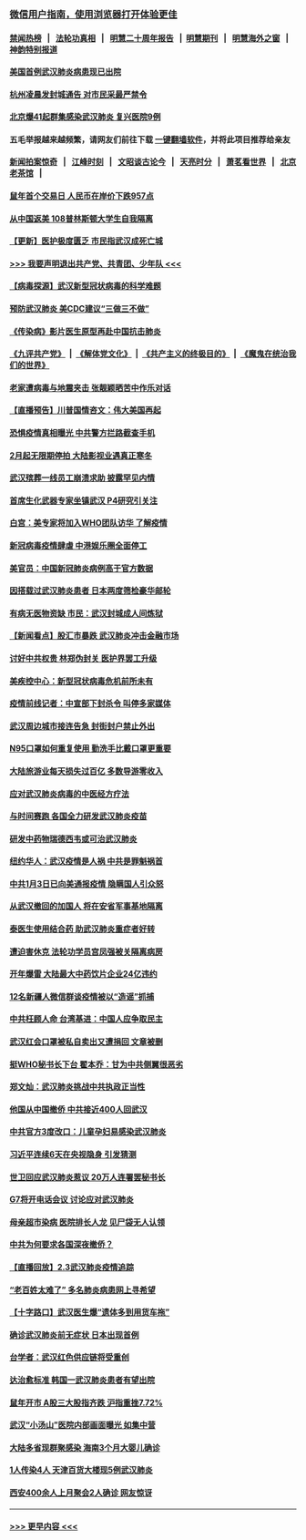 ### [微信用户指南，使用浏览器打开体验更佳](https://github.com/gfw-breaker/banned-news1/blob/master/indexes/wechat-guide.md?t=0)
#### [禁闻热榜](热点新闻.md?t=0)  &nbsp;&nbsp;|&nbsp;&nbsp; [法轮功真相](https://github.com/gfw-breaker/truth/blob/master/README.md?t=0) &nbsp;&nbsp;|&nbsp;&nbsp; [明慧二十周年报告](https://github.com/gfw-breaker/mh-reports/blob/master/README.md?t=0) &nbsp;&nbsp;|&nbsp;&nbsp;[明慧期刊](https://github.com/gfw-breaker/mh-qikan) &nbsp;&nbsp;|&nbsp;&nbsp; [明慧海外之窗](https://github.com/gfw-breaker/mh-news/blob/master/README.md?t=0) &nbsp;&nbsp;|&nbsp;&nbsp; [神韵特别报道](https://github.com/gfw-breaker/mh-news/blob/master/shenyun.md?t=0)
#### [美国首例武汉肺炎病患现已出院](../pages/nsc413/n11842740.md?t=02041155) 
#### [杭州凌晨发封城通告 对市民采最严禁令](../pages/nsc413/n11842758.md?t=02041155) 
#### [北京爆41起群集感染武汉肺炎 复兴医院9例](../pages/nsc413/n11841955.md?t=02041155) 
#### 五毛举报越来越频繁，请网友们前往下载 [一键翻墙软件](https://github.com/gfw-breaker/ssr-accounts)，并将此项目推荐给亲友
#### [新闻拍案惊奇](https://github.com/gfw-breaker/banned-news1/blob/master/pages/link4.md) &nbsp;&nbsp;|&nbsp;&nbsp; [江峰时刻](https://github.com/gfw-breaker/banned-news1/blob/master/pages/link4.md) &nbsp;&nbsp;|&nbsp;&nbsp; [文昭谈古论今](https://github.com/gfw-breaker/banned-news1/blob/master/pages/link4.md) &nbsp;&nbsp;|&nbsp;&nbsp; [天亮时分](https://github.com/gfw-breaker/banned-news1/blob/master/pages/link4.md) &nbsp;&nbsp;|&nbsp;&nbsp; [萧茗看世界](https://github.com/gfw-breaker/banned-news1/blob/master/pages/link4.md) &nbsp;&nbsp;|&nbsp;&nbsp; [北京老茶馆](https://github.com/gfw-breaker/banned-news1/blob/master/pages/link4.md) &nbsp;&nbsp;|&nbsp;&nbsp; 
#### [鼠年首个交易日 人民币在岸价下跌957点](../pages/nsc413/n11842681.md?t=02041155) 
#### [从中国返美 108普林斯顿大学生自我隔离](../pages/nsc413/n11842714.md?t=02041155) 
#### [【更新】医护极度匮乏 市民指武汉成死亡城](../pages/nsc413/n11801312.md?t=02041155) 
#### [>>> 我要声明退出共产党、共青团、少年队 <<<](https://github.com/begood0513/goodnews/blob/master/quit/letter.md) 
#### [【病毒探源】武汉新型冠状病毒的科学难题](../pages/nsc413/n11842176.md?t=02041155) 
#### [预防武汉肺炎 美CDC建议“三做三不做”](../pages/nsc413/n11842700.md?t=02041155) 
#### [《传染病》影片医生原型再赴中国抗击肺炎](../pages/nsc413/n11842626.md?t=02041155) 
#### [《九评共产党》](https://github.com/begood0513/9ping.md/blob/master/README.md) &nbsp;|&nbsp; [《解体党文化》](../../../../jtdwh.md/blob/master/README.md)  &nbsp;|&nbsp; [《共产主义的终极目的》](../../../../gczydzjmd.md/blob/master/README.md) &nbsp;|&nbsp; [《魔鬼在统治我们的世界》](../../../../mgztzwmdsj.md/blob/master/README.md) 
#### [老家遭病毒与地震夹击 张靓颖晒苦中作乐对话](../pages/nsc413/n11842054.md?t=02041155) 
#### [【直播预告】川普国情咨文：伟大美国再起](../pages/nsc413/n11842079.md?t=02041155) 
#### [恐惧疫情真相曝光 中共警方拦路截查手机](../pages/nsc413/n11842396.md?t=02041155) 
#### [2月起无限期停拍 大陆影视业遇真正寒冬](../pages/nsc413/n11842344.md?t=02041155) 
#### [武汉殡葬一线员工崩溃求助 披露罕见内情](../pages/nsc413/n11842482.md?t=02041155) 
#### [首席生化武器专家坐镇武汉 P4研究引关注](../pages/nsc413/n11842412.md?t=02041155) 
#### [白宫：美专家将加入WHO团队访华 了解疫情](../pages/nsc413/n11842198.md?t=02041155) 
#### [新冠病毒疫情肆虐 中港娱乐圈全面停工](../pages/nsc413/n11842193.md?t=02041155) 
#### [美官员：中国新冠肺炎病例高于官方数据](../pages/nsc413/n11842452.md?t=02041155) 
#### [因搭载过武汉肺炎患者 日本两度筛检豪华邮轮](../pages/nsc413/n11842447.md?t=02041155) 
#### [有病无医物资缺 市民：武汉封城成人间炼狱](../pages/nsc413/n11839878.md?t=02041155) 
#### [【新闻看点】股汇市暴跌 武汉肺炎冲击金融市场](../pages/nsc413/n11842216.md?t=02041155) 
#### [讨好中共权贵 林郑伪封关 医护界罢工升级](../pages/nsc413/n11842359.md?t=02041155) 
#### [美疾控中心：新型冠状病毒危机前所未有](../pages/nsc413/n11842406.md?t=02041155) 
#### [疫情前线记者：中宣部下封杀令 叫停多家媒体](../pages/nsc413/n11842178.md?t=02041155) 
#### [武汉周边城市接连告急 封街封户禁止外出](../pages/nsc413/n11842277.md?t=02041155) 
#### [N95口罩如何重复使用 勤洗手比戴口罩更重要](../pages/nsc413/n11842236.md?t=02041155) 
#### [大陆旅游业每天损失过百亿 多数导游零收入](../pages/nsc413/n11842179.md?t=02041155) 
#### [应对武汉肺炎病毒的中医经方疗法](../pages/nsc413/n11842157.md?t=02041155) 
#### [与时间赛跑  各国全力研发武汉肺炎疫苗](../pages/nsc413/n11842149.md?t=02041155) 
#### [研发中药物瑞德西韦或可治武汉肺炎](../pages/nsc413/n11842100.md?t=02041155) 
#### [纽约华人：武汉疫情是人祸 中共是罪魁祸首](../pages/nsc413/n11840631.md?t=02041155) 
#### [中共1月3日已向美通报疫情 隐瞒国人引众怒](../pages/nsc413/n11841978.md?t=02041155) 
#### [从武汉撤回的加国人 将在安省军事基地隔离](../pages/nsc413/n11840777.md?t=02041155) 
#### [泰医生使用结合药 助武汉肺炎重症者好转](../pages/nsc413/n11842096.md?t=02041155) 
#### [遭迫害休克 法轮功学员宫凤强被关隔离病房](../pages/nsc413/n11841492.md?t=02041155) 
#### [开年爆雷  大陆最大中药饮片企业24亿违约](../pages/nsc413/n11841904.md?t=02041155) 
#### [12名新疆人微信群谈疫情被以“造谣”抓捕](../pages/nsc413/n11839897.md?t=02041155) 
#### [中共枉顾人命 台湾基进：中国人应争取民主](../pages/nsc413/n11841532.md?t=02041155) 
#### [武汉红会口罩被私自卖出又遭捐回 文章被删](../pages/nsc413/n11841871.md?t=02041155) 
#### [挺WHO秘书长下台 翟本乔：甘为中共侧翼很恶劣](../pages/nsc413/n11841484.md?t=02041155) 
#### [郑文灿：武汉肺炎挑战中共执政正当性](../pages/nsc413/n11841537.md?t=02041155) 
#### [他国从中国撤侨 中共接近400人回武汉](../pages/nsc413/n11841290.md?t=02041155) 
#### [中共官方3度改口：儿童孕妇易感染武汉肺炎](../pages/nsc413/n11841631.md?t=02041155) 
#### [习近平连续6天在央视隐身 引发猜测](../pages/nsc413/n11841881.md?t=02041155) 
#### [世卫回应武汉肺炎惹议 20万人连署罢秘书长](../pages/nsc413/n11841664.md?t=02041155) 
#### [G7将开电话会议 讨论应对武汉肺炎](../pages/nsc413/n11841658.md?t=02041155) 
#### [母亲超市染病 医院排长人龙 见尸袋无人认领](../pages/nsc413/n11841762.md?t=02041155) 
#### [中共为何要求各国深夜撤侨？](../pages/nsc413/n11841731.md?t=02041155) 
#### [【直播回放】2.3武汉肺炎疫情追踪](../pages/nsc413/n11841577.md?t=02041155) 
#### [“老百姓太难了” 多名肺炎病患网上寻希望](../pages/nsc413/n11841565.md?t=02041155) 
#### [【十字路口】武汉医生爆“遗体多到用货车拖”](../pages/nsc413/n11840013.md?t=02041155) 
#### [确诊武汉肺炎前无症状 日本出现首例](../pages/nsc413/n11841567.md?t=02041155) 
#### [台学者：武汉红色供应链将受重创](../pages/nsc413/n11841596.md?t=02041155) 
#### [达治愈标准 韩国一武汉肺炎患者有望出院](../pages/nsc413/n11841523.md?t=02041155) 
#### [鼠年开市 A股三大股指齐跌 沪指重挫7.72%](../pages/nsc413/n11840461.md?t=02041155) 
#### [武汉“小汤山”医院内部画面曝光 如集中营](../pages/nsc413/n11841060.md?t=02041155) 
#### [大陆多省现群聚感染 海南3个月大婴儿确诊](../pages/nsc413/n11841274.md?t=02041155) 
#### [1人传染4人 天津百货大楼现5例武汉肺炎](../pages/nsc413/n11840677.md?t=02041155) 
#### [西安400余人上月聚会2人确诊 网友惊讶](../pages/nsc413/n11841178.md?t=02041155) 

----
#### [ >>> 更早内容 <<< ](../indexes/nsc413-earlier.md)
